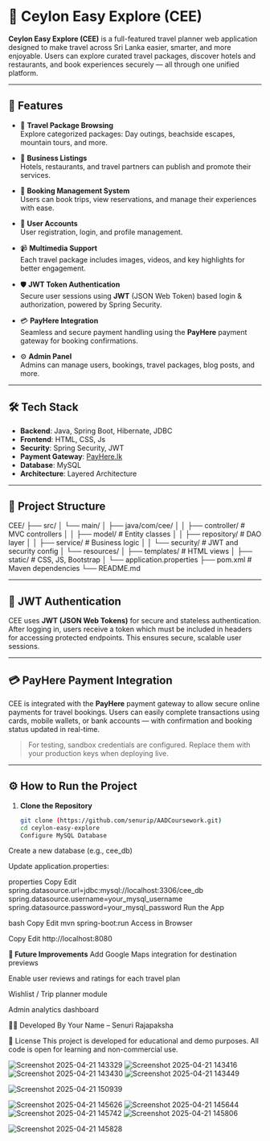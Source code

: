 # 🌴 Ceylon Easy Explore (CEE)

**Ceylon Easy Explore (CEE)** is a full-featured travel planner web application designed to make travel across Sri Lanka easier, smarter, and more enjoyable. Users can explore curated travel packages, discover hotels and restaurants, and book experiences securely — all through one unified platform.

---

## 🚀 Features

- 🧳 **Travel Package Browsing**  
  Explore categorized packages: Day outings, beachside escapes, mountain tours, and more.

- 🏨 **Business Listings**  
  Hotels, restaurants, and travel partners can publish and promote their services.

- 📅 **Booking Management System**  
  Users can book trips, view reservations, and manage their experiences with ease.

- 👤 **User Accounts**  
  User registration, login, and profile management.

- 📹 **Multimedia Support**  
  Each travel package includes images, videos, and key highlights for better engagement.

- 🛡️ **JWT Token Authentication**  
  Secure user sessions using **JWT** (JSON Web Token) based login & authorization, powered by Spring Security.

- 💳 **PayHere Integration**  
  Seamless and secure payment handling using the **PayHere** payment gateway for booking confirmations.

- ⚙️ **Admin Panel**  
  Admins can manage users, bookings, travel packages, blog posts, and more.

---

## 🛠️ Tech Stack

- **Backend**: Java, Spring Boot, Hibernate, JDBC
- **Frontend**: HTML, CSS, Js
- **Security**: Spring Security, JWT
- **Payment Gateway**: [PayHere.lk](https://www.payhere.lk)
- **Database**: MySQL
- **Architecture**: Layered Architecture

---

## 📂 Project Structure

CEE/ ├── src/ │ └── main/ │ ├── java/com/cee/ │ │ ├── controller/ # MVC controllers │ │ ├── model/ # Entity classes │ │ ├── repository/ # DAO layer │ │ ├── service/ # Business logic │ │ └── security/ # JWT and security config │ └── resources/ │ ├── templates/ # HTML views │ ├── static/ # CSS, JS, Bootstrap │ └── application.properties ├── pom.xml # Maven dependencies └── README.md

---

## 🔐 JWT Authentication

CEE uses **JWT (JSON Web Tokens)** for secure and stateless authentication. After logging in, users receive a token which must be included in headers for accessing protected endpoints. This ensures secure, scalable user sessions.

---

## 💳 PayHere Payment Integration

CEE is integrated with the **PayHere** payment gateway to allow secure online payments for travel bookings. Users can easily complete transactions using cards, mobile wallets, or bank accounts — with confirmation and booking status updated in real-time.

> For testing, sandbox credentials are configured. Replace them with your production keys when deploying live.

---

## ⚙️ How to Run the Project

1. **Clone the Repository**
   ```bash
   git clone (https://github.com/senurip/AADCoursework.git)
   cd ceylon-easy-explore
   Configure MySQL Database

Create a new database (e.g., cee_db)

Update application.properties:

properties
Copy
Edit
spring.datasource.url=jdbc:mysql://localhost:3306/cee_db
spring.datasource.username=your_mysql_username
spring.datasource.password=your_mysql_password
Run the App

bash
Copy
Edit
mvn spring-boot:run
Access in Browser

Copy
Edit
http://localhost:8080

**📌 Future Improvements**
Add Google Maps integration for destination previews

Enable user reviews and ratings for each travel plan

Wishlist / Trip planner module

Admin analytics dashboard

👨‍💻 Developed By
Your Name – Senuri Rajapaksha

📄 License
This project is developed for educational and demo purposes. All code is open for learning and non-commercial use.


![Screenshot 2025-04-21 143329](https://github.com/user-attachments/assets/ae038692-9759-48fa-b4d7-76b45baabb5c)
![Screenshot 2025-04-21 143416](https://github.com/user-attachments/assets/cc3176c1-d394-42b2-bfd4-0928305eecc3)
![Screenshot 2025-04-21 143430](https://github.com/user-attachments/assets/8895bc75-d7f1-4e49-b832-6113798082ad)
![Screenshot 2025-04-21 143449](https://github.com/user-attachments/assets/1f89f39d-7def-4667-b97a-a3bc2d2a53a1)

![Screenshot 2025-04-21 150939](https://github.com/user-attachments/assets/45fd83cf-c309-4d33-876d-091b9bdaf27e)

![Screenshot 2025-04-21 145626](https://github.com/user-attachments/assets/49c08e3b-2883-4760-a7c2-562d2a2c2352)
![Screenshot 2025-04-21 145644](https://github.com/user-attachments/assets/4d1af20e-9f97-42d6-9569-ff8691b2c024)
![Screenshot 2025-04-21 145742](https://github.com/user-attachments/assets/c7a21c70-dfb0-406c-a9f1-f914def6ef72)
![Screenshot 2025-04-21 145806](https://github.com/user-attachments/assets/87a4630e-d362-48fc-a037-8ead893d6596)

![Screenshot 2025-04-21 145828](https://github.com/user-attachments/assets/07e8226f-863f-4e47-bb80-16ee932d1923)
